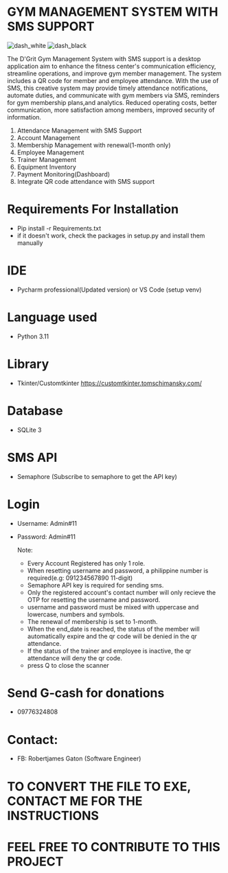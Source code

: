 #   GYM MANAGEMENT SYSTEM WITH SMS SUPPORT

![dash_white](https://github.com/RJGATON007/gyms/assets/89822716/1fa47e70-2bcd-4f92-af21-73c706e6af49)
![dash_black](https://github.com/RJGATON007/gyms/assets/89822716/4206759e-7872-4214-a638-7f7a6bbb6912)



The D'Grit Gym Management System with SMS support is a desktop application aim to enhance the fitness center's communication efficiency, 
streamline operations, and improve gym member management. The system includes a QR code for  member and employee attendance. With the use of SMS, 
this creative system may provide timely attendance notifications, automate duties, and communicate with gym members via SMS, reminders for gym membership 
plans,and analytics. Reduced operating costs, better communication, more satisfaction among members, improved security of information. 

1. Attendance Management with SMS Support
2. Account Management
3. Membership Management with renewal(1-month only)
4. Employee Management
5. Trainer Management
6. Equipment Inventory
7. Payment Monitoring(Dashboard)
8. Integrate QR code attendance with SMS support

# Requirements For Installation
- Pip install -r Requirements.txt
- if it doesn't work, check the packages in setup.py and install them manually
# IDE
- Pycharm professional(Updated version) or VS Code (setup venv)
# Language used
- Python 3.11
# Library
- Tkinter/Customtkinter https://customtkinter.tomschimansky.com/
# Database
- SQLite 3
# SMS API
- Semaphore (Subscribe to semaphore to get the API key)
# Login
- Username: Admin#11
- Password: Admin#11

  Note:
  - Every Account Registered has only 1 role.
  - When resetting username and password, a philippine number is required(e.g: 091234567890 11-digit)
  - Semaphore API key is required for sending sms.
  - Only the registered account's contact number will only recieve the OTP for resetting the username and password.
  - username and password must be mixed with uppercase and lowercase, numbers and symbols.
  - The renewal of membership is set to 1-month.
  - When the end_date is reached, the status of the member will automatically expire and the qr code will be denied in the qr attendance.
  - If the status of the trainer and employee is inactive, the qr attendance will deny the qr code.
  - press Q to close the scanner
 
# Send G-cash for donations
 - 09776324808

# Contact:
- FB: Robertjames Gaton (Software Engineer)

# TO CONVERT THE FILE TO EXE, CONTACT ME FOR THE INSTRUCTIONS

# FEEL FREE TO CONTRIBUTE TO THIS PROJECT




